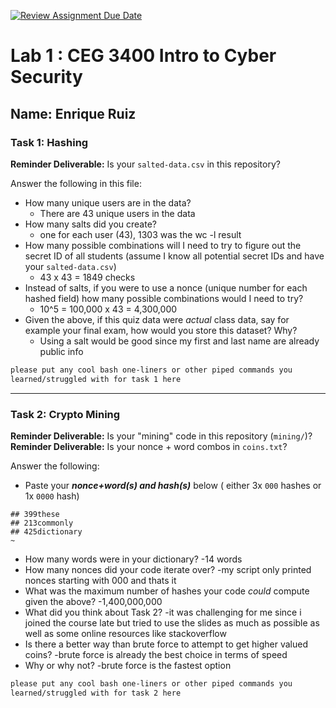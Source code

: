 [![Review Assignment Due Date](https://classroom.github.com/assets/deadline-readme-button-22041afd0340ce965d47ae6ef1cefeee28c7c493a6346c4f15d667ab976d596c.svg)](https://classroom.github.com/a/SPs4PNWX)
# Lab 1 : CEG 3400 Intro to Cyber Security

## Name: Enrique Ruiz

### Task 1: Hashing

**Reminder Deliverable:** Is your `salted-data.csv` in this repository?

Answer the following in this file:

* How many unique users are in the data?
	- There are 43 unique users in the data
* How many salts did you create?
	- one for each user (43), 1303 was the wc -l result
* How many possible combinations will I need to try to figure out the secret ID
  of all students (assume I know all potential secret IDs and have your 
  `salted-data.csv`)
	- 43 x 43 = 1849 checks
* Instead of salts, if you were to use a nonce (unique number for each hashed
  field) how many possible combinations would I need to try?
	- 10^5 = 100,000 x 43 = 4,300,000
* Given the above, if this quiz data were *actual* class data, say for example
  your final exam, how would you store this dataset?  Why?
	- Using a salt would be good since my first and last name are already public info

```bash
please put any cool bash one-liners or other piped commands you
learned/struggled with for task 1 here
```

---

### Task 2: Crypto Mining

**Reminder Deliverable:** Is your "mining" code in this repository (`mining/`)?
**Reminder Deliverable:** Is your nonce + word combos in `coins.txt`?

Answer the following:

* Paste your ***nonce+word(s) and hash(s)*** below ( either 3x `000` hashes or 1x `0000`
hash)

```
## 399these
## 213commonly
## 425dictionary
~                  
```

* How many words were in your dictionary?
	-14 words
* How many nonces did your code iterate over?
	-my script only printed nonces starting with 000 and thats it
* What was the maximum number of hashes your code *could* compute given the above?
	-1,400,000,000
* What did you think about Task 2?
	-it was challenging for me since i joined the course late but tried to use the slides as much as possible
	as well as some online resources like stackoverflow
* Is there a better way than brute force to attempt to get higher valued coins?
	-brute force is already the best choice in terms of speed
* Why or why not?
	-brute force is the fastest option


```bash
please put any cool bash one-liners or other piped commands you
learned/struggled with for task 2 here
```

